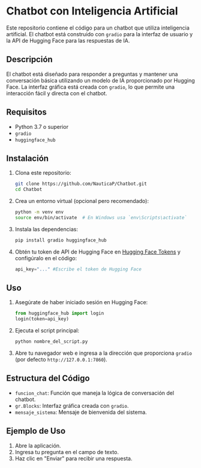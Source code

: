 # Chatbot con Inteligencia Artificial

Este repositorio contiene el código para un chatbot que utiliza inteligencia artificial. El chatbot está construido con `gradio` para la interfaz de usuario y la API de Hugging Face para las respuestas de IA.

## Descripción

El chatbot está diseñado para responder a preguntas y mantener una conversación básica utilizando un modelo de IA proporcionado por Hugging Face. La interfaz gráfica está creada con `gradio`, lo que permite una interacción fácil y directa con el chatbot.

## Requisitos

- Python 3.7 o superior
- `gradio`
- `huggingface_hub`

## Instalación

1. Clona este repositorio:
    ```bash
    git clone https://github.com/NauticaP/Chatbot.git
    cd Chatbot
    ```

2. Crea un entorno virtual (opcional pero recomendado):
    ```bash
    python -m venv env
    source env/bin/activate  # En Windows usa `env\Scripts\activate`
    ```

3. Instala las dependencias:
    ```bash
    pip install gradio huggingface_hub
    ```

4. Obtén tu token de API de Hugging Face en [Hugging Face Tokens](https://huggingface.co/settings/tokens) y configúralo en el código:
    ```python
    api_key="..." #Escribe el token de Hugging Face
    ```

## Uso

1. Asegúrate de haber iniciado sesión en Hugging Face:
    ```python
    from huggingface_hub import login
    login(token=api_key)
    ```

2. Ejecuta el script principal:
    ```bash
    python nombre_del_script.py
    ```

3. Abre tu navegador web e ingresa a la dirección que proporciona `gradio` (por defecto `http://127.0.0.1:7860`).

## Estructura del Código

- `funcion_chat`: Función que maneja la lógica de conversación del chatbot.
- `gr.Blocks`: Interfaz gráfica creada con `gradio`.
- `mensaje_sistema`: Mensaje de bienvenida del sistema.

## Ejemplo de Uso

1. Abre la aplicación.
2. Ingresa tu pregunta en el campo de texto.
3. Haz clic en "Enviar" para recibir una respuesta.
